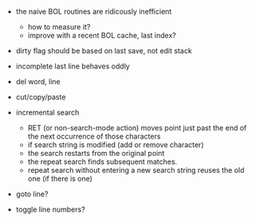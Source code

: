 - the naive BOL routines are ridicously inefficient
    - how to measure it?
    - improve with a recent BOL cache, last index?

- dirty flag should be based on last save, not edit stack

- incomplete last line behaves oddly

- del word, line

- cut/copy/paste

- incremental search
    - RET (or non-search-mode action) moves point just past the end of the next occurrence of those characters
    - if search string is modified (add or remove character)
    - the search restarts from the original point
    - the repeat search finds subsequent matches.  
    - repeat search without entering a new search string reuses the old one (if there is one)

- goto line?

- toggle line numbers?
